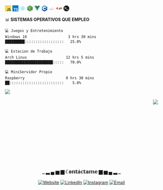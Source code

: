 <code><img height="20" src="https://raw.githubusercontent.com/github/explore/80688e429a7d4ef2fca1e82350fe8e3517d3494d/topics/javascript/javascript.png"></code>
<code><img height="20" src="https://raw.githubusercontent.com/github/explore/80688e429a7d4ef2fca1e82350fe8e3517d3494d/topics/typescript/typescript.png"></code>
<code><img height="20" src="https://raw.githubusercontent.com/github/explore/80688e429a7d4ef2fca1e82350fe8e3517d3494d/topics/react/react.png"></code>
<code><img height="20" src="https://raw.githubusercontent.com/github/explore/80688e429a7d4ef2fca1e82350fe8e3517d3494d/topics/nodejs/nodejs.png"></code>
<code><img height="20" src="https://raw.githubusercontent.com/github/explore/80688e429a7d4ef2fca1e82350fe8e3517d3494d/topics/vue/vue.png"></code>
<code><img height="20" src="https://raw.githubusercontent.com/github/explore/80688e429a7d4ef2fca1e82350fe8e3517d3494d/topics/cpp/cpp.png"></code>
<code><img height="20" src="https://raw.githubusercontent.com/github/explore/80688e429a7d4ef2fca1e82350fe8e3517d3494d/topics/mysql/mysql.png"></code>
<code><img height="20" src="https://raw.githubusercontent.com/github/explore/80688e429a7d4ef2fca1e82350fe8e3517d3494d/topics/git/git.png"></code>
<code><img height="20" src="https://raw.githubusercontent.com/github/explore/80688e429a7d4ef2fca1e82350fe8e3517d3494d/topics/terminal/terminal.png"></code>

📊  **SISTEMAS OPERATIVOS QUE EMPLEO** 

```text
💻 Juegos y Entretenimiento
Windows 10                   3 hrs 30 mins      █████████::::::::::::::::::   25.0%

💻 Estacion de Trabajo
Arch Linux                  12 hrs 5 mins       ██████████████████████:::::   70.0%

💻 MiniServidor Propio
Raspberry                   0 hrs 30 mins       ██:::::::::::::::::::::::::    5.0%
```

<a href="https://github.com/CyberLas">
  <img align="left" margin-left="10px" src="https://github-readme-stats.vercel.app/api/top-langs/?username=CyberLas&show_icons=true&title_color=fff&icon_color=79ff97&text_color=9f9f9f&bg_color=151515" />
</a>
<br/>
<br/>
<a href="https://github.com/CyberLas">
  <img align="right" src="https://github-readme-stats.vercel.app/api?username=CyberLas&show_icons=true&title_color=fff&icon_color=79ff97&text_color=9f9f9f&bg_color=151515" />
</a>
<br/><br/><br/><br/><br/><br/><br/><br/><br/><br/><br/><br/>

<h3 align="center"> _ ▂ ▄ ▅ ▆  ℂ𝕠𝕟𝕥á𝕔𝕥𝕒𝕞𝕖 ▆ ▅ ▄ ▂ _ </h3>

<p align="center">
  <a href="http://www.cyberlas.somee.com/"><img alt="Website" src="https://img.shields.io/badge/Website-www.cyberlas.somee.com-blue?style=flat-square&logo=google-chrome"></a>
  <a href="https://www.linkedin.com/in/AVS1508/"><img alt="LinkedIn" src="https://img.shields.io/badge/LinkedIn-Carlos%20Angeles-blue?style=flat-square&logo=linkedin"></a>
  <a href="https://www.instagram.com/adityavs_/"><img alt="Instagram" src="https://img.shields.io/badge/Instagram-Carlos Angeles-blue?style=flat-square&logo=instagram"></a>
  <a href="mailto:avsingh@umass.edu"><img alt="Email" src="https://img.shields.io/badge/Email-caamnil@gmail.com-blue?style=flat-square&logo=gmail"></a>
</p>
